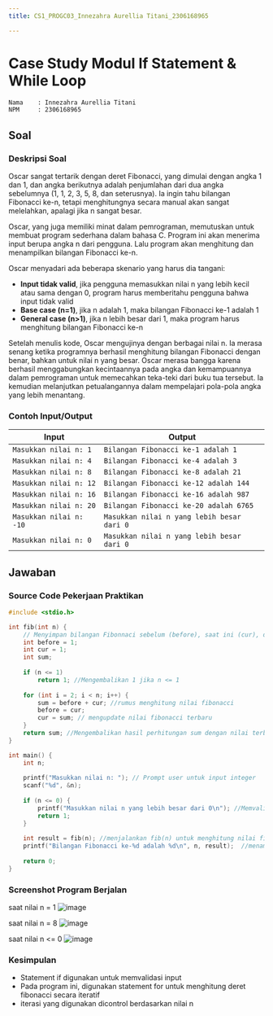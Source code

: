 ```yaml
---
title: CS1_PROGC03_Innezahra Aurellia Titani_2306168965

---
```


# Case Study Modul If Statement & While Loop

```bash
Nama    : Innezahra Aurellia Titani
NPM     : 2306168965
```

## Soal

### Deskripsi Soal

Oscar sangat tertarik dengan deret Fibonacci, yang dimulai dengan angka 1 dan 1, dan angka berikutnya adalah penjumlahan dari dua angka sebelumnya (1, 1, 2, 3, 5, 8, dan seterusnya). Ia ingin tahu bilangan Fibonacci ke-n, tetapi menghitungnya secara manual akan sangat melelahkan, apalagi jika n sangat besar.

Oscar, yang juga memiliki minat dalam pemrograman, memutuskan untuk membuat program sederhana dalam bahasa C. Program ini akan menerima input berupa angka n dari pengguna. Lalu program akan menghitung dan menampilkan bilangan Fibonacci ke-n.

Oscar menyadari ada beberapa skenario yang harus dia tangani:

- **Input tidak valid**, jika pengguna memasukkan nilai n yang lebih kecil atau sama dengan 0, program harus memberitahu pengguna bahwa input tidak valid
- **Base case (n=1)**, jika n adalah 1, maka bilangan Fibonacci ke-1 adalah 1
- **General case (n>1)**, jika n lebih besar dari 1, maka program harus menghitung bilangan Fibonacci ke-n

Setelah menulis kode, Oscar mengujinya dengan berbagai nilai n.  Ia merasa senang ketika programnya berhasil menghitung bilangan Fibonacci dengan benar, bahkan untuk nilai n yang besar. Oscar merasa bangga karena berhasil menggabungkan kecintaannya pada angka dan kemampuannya dalam pemrograman untuk memecahkan teka-teki dari buku tua tersebut. Ia kemudian melanjutkan petualangannya dalam mempelajari pola-pola angka yang lebih menantang.

### Contoh Input/Output

| Input | Output |
| --- | --- |
| `Masukkan nilai n: 1` | `Bilangan Fibonacci ke-1 adalah 1` |
| `Masukkan nilai n: 4` | `Bilangan Fibonacci ke-4 adalah 3` |
| `Masukkan nilai n: 8` | `Bilangan Fibonacci ke-8 adalah 21` |
| `Masukkan nilai n: 12` | `Bilangan Fibonacci ke-12 adalah 144` |
| `Masukkan nilai n: 16` | `Bilangan Fibonacci ke-16 adalah 987`|
| `Masukkan nilai n: 20` | `Bilangan Fibonacci ke-20 adalah 6765` |
| `Masukkan nilai n: -10` | `Masukkan nilai n yang lebih besar dari 0` |
| `Masukkan nilai n: 0` | `Masukkan nilai n yang lebih besar dari 0` |

## Jawaban

### Source Code Pekerjaan Praktikan

```c
#include <stdio.h>

int fib(int n) {
    // Menyimpan bilangan Fibonnaci sebelum (before), saat ini (cur), dan hasl penjumlahan (sum)
    int before = 1;
    int cur = 1;
    int sum;
    
    if (n <= 1) 
        return 1; //Mengembalikan 1 jika n <= 1
    
    for (int i = 2; i < n; i++) {
        sum = before + cur; //rumus menghitung nilai fibonacci
        before = cur;
        cur = sum; // mengupdate nilai fibonacci terbaru
    }
    return sum; //Mengembalikan hasil perhitungan sum dengan nilai terbaru
}

int main() {
    int n;
    
    printf("Masukkan nilai n: "); // Prompt user untuk input integer
    scanf("%d", &n);
    
    if (n <= 0) {
        printf("Masukkan nilai n yang lebih besar dari 0\n"); //Memvalidasi input intuk memasikan nilai n > 0
        return 1;
    }
    
    int result = fib(n); //menjalankan fib(n) untuk menghitung nilai fibonacci
    printf("Bilangan Fibonacci ke-%d adalah %d\n", n, result);  //menampilkan hasil
    
    return 0;
}
```

### Screenshot Program Berjalan
saat nilai n = 1
![image](https://hackmd.io/_uploads/BJIdKCH51x.png)


saat nilai n = 8
![image](https://hackmd.io/_uploads/HybADRScJe.png)

saat nilai n <= 0
![image](https://hackmd.io/_uploads/ry2YKRHqyx.png)


### Kesimpulan 
- Statement if digunakan untuk memvalidasi input
- Pada program ini, digunakan statement for untuk menghitung deret fibonacci secara iteratif
- iterasi yang digunakan dicontrol berdasarkan nilai n